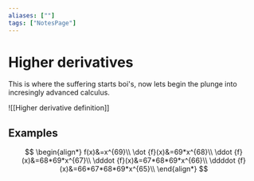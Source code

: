 ```yaml
---
aliases: [""]
tags: ["NotesPage"]
---
```


# Higher derivatives
This is where the suffering starts boi's, now lets begin the plunge into incresingly advanced calculus.

![[Higher derivative definition]]

## Examples

$$
\begin{align*}
f(x)&=x^{69}\\
\dot {f}(x)&=69*x^{68}\\
\ddot {f}(x)&=68*69*x^{67}\\
\dddot {f}(x)&=67*68*69*x^{66}\\
\ddddot {f}(x)&=66*67*68*69*x^{65}\\
\end{align*}
$$
